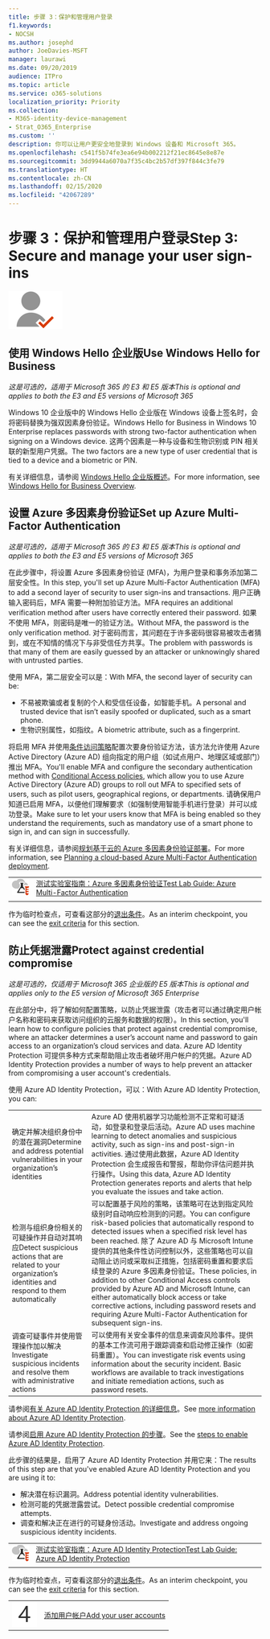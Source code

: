 ```yaml
---
title: 步骤 3：保护和管理用户登录
f1.keywords:
- NOCSH
ms.author: josephd
author: JoeDavies-MSFT
manager: laurawi
ms.date: 09/20/2019
audience: ITPro
ms.topic: article
ms.service: o365-solutions
localization_priority: Priority
ms.collection:
- M365-identity-device-management
- Strat_O365_Enterprise
ms.custom: ''
description: 你可以让用户更安全地登录到 Windows 设备和 Microsoft 365。
ms.openlocfilehash: c541f5b74fe3ea6e94b002212f21ec8645e8e87e
ms.sourcegitcommit: 3dd9944a6070a7f35c4bc2b57df397f844c3fe79
ms.translationtype: HT
ms.contentlocale: zh-CN
ms.lasthandoff: 02/15/2020
ms.locfileid: "42067289"
---
```

# <a name="step-3-secure-and-manage-your-user-sign-ins"></a><span data-ttu-id="15e5b-103">步骤 3：保护和管理用户登录</span><span class="sxs-lookup"><span data-stu-id="15e5b-103">Step 3: Secure and manage your user sign-ins</span></span>

![第 2 阶段 - 标识](../media/deploy-foundation-infrastructure/identity_icon-small.png)


<a name="identity-windows-hello"></a>
## <a name="use-windows-hello-for-business"></a><span data-ttu-id="15e5b-105">使用 Windows Hello 企业版</span><span class="sxs-lookup"><span data-stu-id="15e5b-105">Use Windows Hello for Business</span></span>

<span data-ttu-id="15e5b-106">*这是可选的，适用于 Microsoft 365 的 E3 和 E5 版本*</span><span class="sxs-lookup"><span data-stu-id="15e5b-106">*This is optional and applies to both the E3 and E5 versions of Microsoft 365*</span></span>

<span data-ttu-id="15e5b-107">Windows 10 企业版中的 Windows Hello 企业版在 Windows 设备上签名时，会将密码替换为强双因素身份验证。</span><span class="sxs-lookup"><span data-stu-id="15e5b-107">Windows Hello for Business in Windows 10 Enterprise replaces passwords with strong two-factor authentication when signing on a Windows device.</span></span> <span data-ttu-id="15e5b-108">这两个因素是一种与设备和生物识别或 PIN 相关联的新型用户凭据。</span><span class="sxs-lookup"><span data-stu-id="15e5b-108">The two factors are a new type of user credential that is tied to a device and a biometric or PIN.</span></span>

<span data-ttu-id="15e5b-109">有关详细信息，请参阅 [Windows Hello 企业版概述](https://docs.microsoft.com/windows/security/identity-protection/hello-for-business/hello-overview)。</span><span class="sxs-lookup"><span data-stu-id="15e5b-109">For more information, see [Windows Hello for Business Overview](https://docs.microsoft.com/windows/security/identity-protection/hello-for-business/hello-overview).</span></span>


<a name="identity-mfa"></a>
## <a name="set-up-azure-multi-factor-authentication"></a><span data-ttu-id="15e5b-110">设置 Azure 多因素身份验证</span><span class="sxs-lookup"><span data-stu-id="15e5b-110">Set up Azure Multi-Factor Authentication</span></span>

<span data-ttu-id="15e5b-111">*这是可选的，适用于 Microsoft 365 的 E3 和 E5 版本*</span><span class="sxs-lookup"><span data-stu-id="15e5b-111">*This is optional and applies to both the E3 and E5 versions of Microsoft 365*</span></span>

<span data-ttu-id="15e5b-112">在此步骤中，将设置 Azure 多因素身份验证 (MFA)，为用户登录和事务添加第二层安全性。</span><span class="sxs-lookup"><span data-stu-id="15e5b-112">In this step, you'll set up Azure Multi-Factor Authentication (MFA) to add a second layer of security to user sign-ins and transactions.</span></span> <span data-ttu-id="15e5b-113">用户正确输入密码后，MFA 需要一种附加验证方法。</span><span class="sxs-lookup"><span data-stu-id="15e5b-113">MFA requires an additional verification method after users have correctly entered their password.</span></span> <span data-ttu-id="15e5b-114">如果不使用 MFA，则密码是唯一的验证方法。</span><span class="sxs-lookup"><span data-stu-id="15e5b-114">Without MFA, the password is the only verification method.</span></span> <span data-ttu-id="15e5b-115">对于密码而言，其问题在于许多密码很容易被攻击者猜到，或在不知情的情况下与非受信任方共享。</span><span class="sxs-lookup"><span data-stu-id="15e5b-115">The problem with passwords is that many of them are easily guessed by an attacker or unknowingly shared with untrusted parties.</span></span>

<span data-ttu-id="15e5b-116">使用 MFA，第二层安全可以是：</span><span class="sxs-lookup"><span data-stu-id="15e5b-116">With MFA, the second layer of security can be:</span></span>

- <span data-ttu-id="15e5b-117">不易被欺骗或者复制的个人和受信任设备，如智能手机。</span><span class="sxs-lookup"><span data-stu-id="15e5b-117">A personal and trusted device that isn’t easily spoofed or duplicated, such as a smart phone.</span></span>
- <span data-ttu-id="15e5b-118">生物识别属性，如指纹。</span><span class="sxs-lookup"><span data-stu-id="15e5b-118">A biometric attribute, such as a fingerprint.</span></span>

<span data-ttu-id="15e5b-119">将启用 MFA 并使用[条件访问策略](https://docs.microsoft.com/azure/active-directory/authentication/howto-mfa-getstarted#enable-multi-factor-authentication-with-conditional-access)配置次要身份验证方法，该方法允许使用 Azure Active Directory (Azure AD) 组向指定的用户组（如试点用户、地理区域或部门）推出 MFA。</span><span class="sxs-lookup"><span data-stu-id="15e5b-119">You'll enable MFA and configure the secondary authentication method with [Conditional Access policies](https://docs.microsoft.com/azure/active-directory/authentication/howto-mfa-getstarted#enable-multi-factor-authentication-with-conditional-access), which allow you to use Azure Active Directory (Azure AD) groups to roll out MFA to specified sets of users, such as pilot users, geographical regions, or departments.</span></span> <span data-ttu-id="15e5b-120">请确保用户知道已启用 MFA，以便他们理解要求（如强制使用智能手机进行登录）并可以成功登录。</span><span class="sxs-lookup"><span data-stu-id="15e5b-120">Make sure to let your users know that MFA is being enabled so they understand the requirements, such as mandatory use of a smart phone to sign in, and can sign in successfully.</span></span> 

<span data-ttu-id="15e5b-121">有关详细信息，请参阅[规划基于云的 Azure 多因素身份验证部署](https://docs.microsoft.com/azure/active-directory/authentication/howto-mfa-getstarted)。</span><span class="sxs-lookup"><span data-stu-id="15e5b-121">For more information, see [Planning a cloud-based Azure Multi-Factor Authentication deployment](https://docs.microsoft.com/azure/active-directory/authentication/howto-mfa-getstarted).</span></span>

|||
|:-------|:-----|
|![Microsoft 云的测试实验室指南](../media/m365-enterprise-test-lab-guides/cloud-tlg-icon-small.png)| [<span data-ttu-id="15e5b-123">测试实验室指南：Azure 多因素身份验证</span><span class="sxs-lookup"><span data-stu-id="15e5b-123">Test Lab Guide: Azure Multi-Factor Authentication</span></span>](multi-factor-authentication-microsoft-365-test-environment.md) |
|||

<span data-ttu-id="15e5b-124">作为临时检查点，可查看这部分的[退出条件](identity-exit-criteria.md#crit-identity-mfa)。</span><span class="sxs-lookup"><span data-stu-id="15e5b-124">As an interim checkpoint, you can see the [exit criteria](identity-exit-criteria.md#crit-identity-mfa) for this section.</span></span>

<a name="identity-ident-prot"></a>
## <a name="protect-against-credential-compromise"></a><span data-ttu-id="15e5b-125">防止凭据泄露</span><span class="sxs-lookup"><span data-stu-id="15e5b-125">Protect against credential compromise</span></span>

<span data-ttu-id="15e5b-126">*这是可选的，仅适用于 Microsoft 365 企业版的 E5 版本*</span><span class="sxs-lookup"><span data-stu-id="15e5b-126">*This is optional and applies only to the E5 version of Microsoft 365 Enterprise*</span></span>

<span data-ttu-id="15e5b-127">在此部分中，将了解如何配置策略，以防止凭据泄露（攻击者可以通过确定用户帐户名称和密码来获取访问组织的云服务和数据的权限）。</span><span class="sxs-lookup"><span data-stu-id="15e5b-127">In this section, you'll learn how to configure policies that protect against credential compromise, where an attacker determines a user’s account name and password to gain access to an organization’s cloud services and data.</span></span> <span data-ttu-id="15e5b-128">Azure AD Identity Protection 可提供多种方式来帮助阻止攻击者破坏用户帐户的凭据。</span><span class="sxs-lookup"><span data-stu-id="15e5b-128">Azure AD Identity Protection provides a number of ways to help prevent an attacker from compromising a user account's credentials.</span></span>

<span data-ttu-id="15e5b-129">使用 Azure AD Identity Protection，可以：</span><span class="sxs-lookup"><span data-stu-id="15e5b-129">With Azure AD Identity Protection, you can:</span></span>

|||
|:---------|:---------|
|<span data-ttu-id="15e5b-130">确定并解决组织身份中的潜在漏洞</span><span class="sxs-lookup"><span data-stu-id="15e5b-130">Determine and address potential vulnerabilities in your organization’s identities</span></span>|<span data-ttu-id="15e5b-131">Azure AD 使用机器学习功能检测不正常和可疑活动，如登录和登录后活动。</span><span class="sxs-lookup"><span data-stu-id="15e5b-131">Azure AD uses machine learning to detect anomalies and suspicious activity, such as sign-ins and post-sign-in activities.</span></span> <span data-ttu-id="15e5b-132">通过使用此数据，Azure AD Identity Protection 会生成报告和警报，帮助你评估问题并执行操作。</span><span class="sxs-lookup"><span data-stu-id="15e5b-132">Using this data, Azure AD Identity Protection generates reports and alerts that help you evaluate the issues and take action.</span></span>|
|<span data-ttu-id="15e5b-133">检测与组织身份相关的可疑操作并自动对其响应</span><span class="sxs-lookup"><span data-stu-id="15e5b-133">Detect suspicious actions that are related to your organization’s identities and respond to them automatically</span></span>|<span data-ttu-id="15e5b-134">可以配置基于风险的策略，该策略可在达到指定风险级别时自动响应检测到的问题。</span><span class="sxs-lookup"><span data-stu-id="15e5b-134">You can configure risk-based policies that automatically respond to detected issues when a specified risk level has been reached.</span></span> <span data-ttu-id="15e5b-135">除了 Azure AD 与 Microsoft Intune 提供的其他条件性访问控制以外，这些策略也可以自动阻止访问或采取纠正措施，包括密码重置和要求后续登录的 Azure 多因素身份验证。</span><span class="sxs-lookup"><span data-stu-id="15e5b-135">These policies, in addition to other Conditional Access controls provided by Azure AD and Microsoft Intune, can either automatically block access or take corrective actions, including password resets and requiring Azure Multi-Factor Authentication for subsequent sign-ins.</span></span>|
|<span data-ttu-id="15e5b-136">调查可疑事件并使用管理操作加以解决</span><span class="sxs-lookup"><span data-stu-id="15e5b-136">Investigate suspicious incidents and resolve them with administrative actions</span></span>|<span data-ttu-id="15e5b-p107">可以使用有关安全事件的信息来调查风险事件。提供的基本工作流可用于跟踪调查和启动修正操作（如密码重置）。</span><span class="sxs-lookup"><span data-stu-id="15e5b-p107">You can investigate risk events using information about the security incident. Basic workflows are available to track investigations and initiate remediation actions, such as password resets.</span></span>|

<span data-ttu-id="15e5b-139">请参阅[有关 Azure AD Identity Protection 的详细信息](https://docs.microsoft.com/azure/active-directory/active-directory-identityprotection)。</span><span class="sxs-lookup"><span data-stu-id="15e5b-139">See [more information about Azure AD Identity Protection](https://docs.microsoft.com/azure/active-directory/active-directory-identityprotection).</span></span>

<span data-ttu-id="15e5b-140">请参阅[启用 Azure AD Identity Protection 的步骤](https://docs.microsoft.com/azure/active-directory/active-directory-identityprotection-enable)。</span><span class="sxs-lookup"><span data-stu-id="15e5b-140">See the [steps to enable Azure AD Identity Protection](https://docs.microsoft.com/azure/active-directory/active-directory-identityprotection-enable).</span></span>

<span data-ttu-id="15e5b-141">此步骤的结果是，启用了 Azure AD Identity Protection 并用它来：</span><span class="sxs-lookup"><span data-stu-id="15e5b-141">The results of this step are that you've enabled Azure AD Identity Protection and you are using it to:</span></span>

- <span data-ttu-id="15e5b-142">解决潜在标识漏洞。</span><span class="sxs-lookup"><span data-stu-id="15e5b-142">Address potential identity vulnerabilities.</span></span>
- <span data-ttu-id="15e5b-143">检测可能的凭据泄露尝试。</span><span class="sxs-lookup"><span data-stu-id="15e5b-143">Detect possible credential compromise attempts.</span></span>
- <span data-ttu-id="15e5b-144">调查和解决正在进行的可疑身份活动。</span><span class="sxs-lookup"><span data-stu-id="15e5b-144">Investigate and address ongoing suspicious identity incidents.</span></span>

|||
|:-------|:-----|
|![Microsoft 云的测试实验室指南](../media/m365-enterprise-test-lab-guides/cloud-tlg-icon-small.png)| [<span data-ttu-id="15e5b-146">测试实验室指南：Azure AD Identity Protection</span><span class="sxs-lookup"><span data-stu-id="15e5b-146">Test Lab Guide: Azure AD Identity Protection</span></span>](azure-ad-identity-protection-microsoft-365-test-environment.md) |
|||

<span data-ttu-id="15e5b-147">作为临时检查点，可查看这部分的[退出条件](identity-exit-criteria.md#crit-identity-ident-prot)。</span><span class="sxs-lookup"><span data-stu-id="15e5b-147">As an interim checkpoint, you can see the [exit criteria](identity-exit-criteria.md#crit-identity-ident-prot) for this section.</span></span>

|||
|:-------|:-----|
|![第 4 步](../media/stepnumbers/Step4.png)| [<span data-ttu-id="15e5b-149">添加用户帐户</span><span class="sxs-lookup"><span data-stu-id="15e5b-149">Add your user accounts</span></span>](identity-add-user-accounts.md) |
